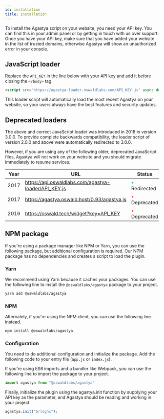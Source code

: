 ```yaml
---
id: installation
title: Installation
---
```


To install the Agastya script on your website, you need your API key. You can find this in your admin panel or by getting in touch with us over support. Once you have your API key, make sure that you have added your website in the list of trusted domains, otherwise Agastya will show an unauthorized error in your console.

## JavaScript loader

Replace the `API_KEY` in the line below with your API key and add it before closing the `</body>` tag.

```html
<script src="https://agastya-loader.oswaldlabs.com/API_KEY.js" async defer></script>
```

This loader script will automatically load the most recent Agastya on your website, so your users always have the best features and security updates.

## Deprecated loaders

The above and correct JavaScript loader was introduced in 2018 in version 3.0.0. To provide complete backwards compatibility, the loader script of version 2.0.0 and above were automatically redirected to 3.0.0.

However, if you are using any of the following older, deprecated JavaScript files, Agastya will not work on your website and you should migrate immediately to resume services.

| Year | URL | Status |
| ---- | --- | ------ |
| 2017 | https://api.oswaldlabs.com/agastya-loader/API_KEY.js | <span style="color: #27ae60">•</span> Redirected |
| 2017 | https://agastya.oswald.host/0.93/agastya.js | <span style="color: #e74c3c">•</span> Deprecated |
| 2016 | https://oswald.tech/widget?key=API_KEY | <span style="color: #e74c3c">•</span> Deprecated |

## NPM package

If you're using a package manager like NPM or Yarn, you can use the following package, but additional configuration is required. Our NPM package has no dependencies and creates a script to load the plugin.

### Yarn

We recommend using Yarn because it caches your packages. You can use the following line to install the `@oswaldlabs/agastya` package to your project.

```bash
yarn add @oswaldlabs/agastya
```

### NPM

Alternately, if you're using the NPM client, you can use the following line instead.

```bash
npm install @oswaldlabs/agastya
```

### Configuration

You need to do additional configuration and initialize the package. Add the following code to your entry file (`app.js` or `index.js`).

If you're using ES6 imports and a bundler like Webpack, you can use the following line to import the package to your project.

```js
import agastya from "@oswaldlabs/agastya"
```

Finally, initialize the plugin using the agastya.init function by supplying your API key as the parameter, and Agastya should be reading and working in your project.

```js
agastya.init("5rlsghx");
```